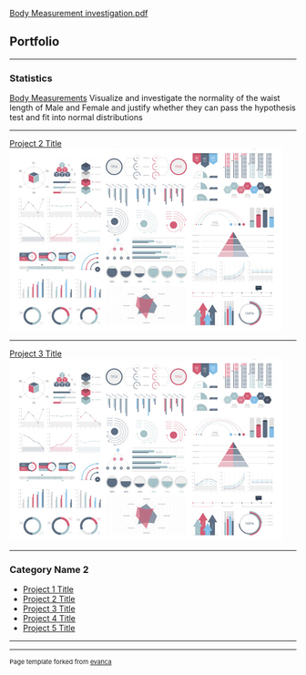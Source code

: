 [Body Measurement investigation.pdf](https://github.com/haroldchoi/haroldchoi.github.io/files/6809523/Body.Measurement.investigation.pdf)
## Portfolio

---

### Statistics  

[Body Measurements](/pdf/Body_Measurement_investigation.pdf)
Visualize and investigate the normality of the waist length of Male and Female and justify whether they can pass the hypothesis test and fit into normal distributions

---
[Project 2 Title](/pdf/sample_presentation.pdf)
<img src="images/dummy_thumbnail.jpg?raw=true"/>

---
[Project 3 Title](http://example.com/)
<img src="images/dummy_thumbnail.jpg?raw=true"/>

---

### Category Name 2

- [Project 1 Title](http://example.com/)
- [Project 2 Title](http://example.com/)
- [Project 3 Title](http://example.com/)
- [Project 4 Title](http://example.com/)
- [Project 5 Title](http://example.com/)

---




---
<p style="font-size:11px">Page template forked from <a href="https://github.com/evanca/quick-portfolio">evanca</a></p>
<!-- Remove above link if you don't want to attibute -->
